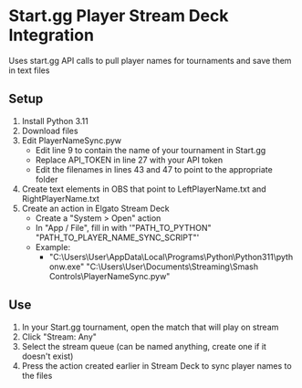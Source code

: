 # Start.gg Player Stream Deck Integration
Uses start.gg API calls to pull player names for tournaments and save them in text files

## Setup
1. Install Python 3.11
2. Download files
3. Edit PlayerNameSync.pyw
    * Edit line 9 to contain the name of your tournament in Start.gg
    * Replace API_TOKEN in line 27 with your API token
    * Edit the filenames in lines 43 and 47 to point to the appropriate folder
4. Create text elements in OBS that point to LeftPlayerName.txt and RightPlayerName.txt
5. Create an action in Elgato Stream Deck
    * Create a "System > Open" action
    * In "App / File", fill in with '"PATH_TO_PYTHON" "PATH_TO_PLAYER_NAME_SYNC_SCRIPT"'
    * Example:
      * "C:\Users\User\AppData\Local\Programs\Python\Python311\pythonw.exe" "C:\Users\User\Documents\Streaming\Smash Controls\PlayerNameSync.pyw"

## Use
1. In your Start.gg tournament, open the match that will play on stream
2. Click "Stream: Any"
3. Select the stream queue (can be named anything, create one if it doesn't exist)
4. Press the action created earlier in Stream Deck to sync player names to the files
